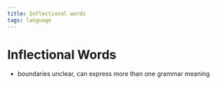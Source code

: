 ```yaml
---
title: Inflectional words
tags: language
---
```


# Inflectional Words
- boundaries unclear, can express more than one grammar meaning




















































































